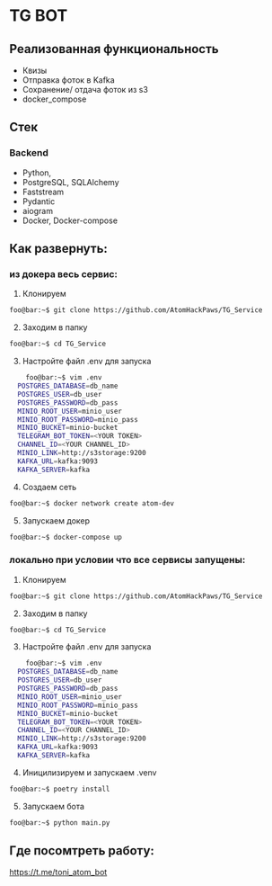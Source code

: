 # TG BOT

## Реализованная функциональность

* Квизы
* Отправка фоток в Kafka
* Cохранение/ отдача фоток из s3
* docker_compose

## Стек
### Backend
* Python,
* PostgreSQL, SQLAlchemy
* Faststream
* Pydantic
* aiogram
* Docker, Docker-compose

## Как развернуть:
###   из докера весь сервис:
1. Клонируем
```bash
foo@bar:~$ git clone https://github.com/AtomHackPaws/TG_Service
```
2. Заходим в папку
```bash
foo@bar:~$ cd TG_Service
```
3. Настройте файл .env для запуска
```bash
    foo@bar:~$ vim .env
  POSTGRES_DATABASE=db_name
  POSTGRES_USER=db_user
  POSTGRES_PASSWORD=db_pass
  MINIO_ROOT_USER=minio_user
  MINIO_ROOT_PASSWORD=minio_pass
  MINIO_BUCKET=minio-bucket
  TELEGRAM_BOT_TOKEN=<YOUR TOKEN>
  CHANNEL_ID=<YOUR CHANNEL_ID>
  MINIO_LINK=http://s3storage:9200
  KAFKA_URL=kafka:9093
  KAFKA_SERVER=kafka
```
4. Cоздаем сеть
```bash
foo@bar:~$ docker network create atom-dev
```
5. Запускаем докер
```bash
foo@bar:~$ docker-compose up
```
###   локально при условии что все сервисы запущены:
1. Клонируем
```bash
foo@bar:~$ git clone https://github.com/AtomHackPaws/TG_Service
```
2. Заходим в папку
```bash
foo@bar:~$ cd TG_Service
```
3. Настройте файл .env для запуска
```bash
    foo@bar:~$ vim .env
  POSTGRES_DATABASE=db_name
  POSTGRES_USER=db_user
  POSTGRES_PASSWORD=db_pass
  MINIO_ROOT_USER=minio_user
  MINIO_ROOT_PASSWORD=minio_pass
  MINIO_BUCKET=minio-bucket
  TELEGRAM_BOT_TOKEN=<YOUR TOKEN>
  CHANNEL_ID=<YOUR CHANNEL_ID>
  MINIO_LINK=http://s3storage:9200
  KAFKA_URL=kafka:9093
  KAFKA_SERVER=kafka
```
4. Иницилизируем и запускаем .venv
```bash
foo@bar:~$ poetry install
```
5. Запускаем бота
```bash
foo@bar:~$ python main.py
```

## Где посомтреть работу:
https://t.me/toni_atom_bot
